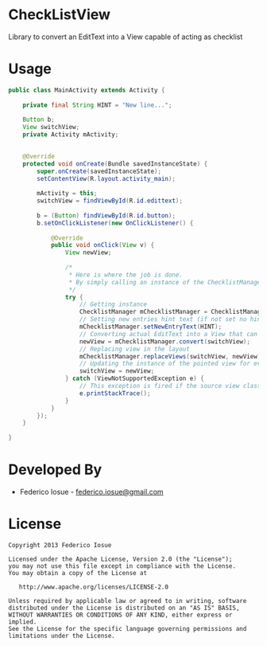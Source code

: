CheckListView
=============

Library to convert an EditText into a View capable of acting as checklist


Usage
============

```java
public class MainActivity extends Activity {
	
	private final String HINT = "New line...";
	
	Button b;
	View switchView;
	private Activity mActivity;
	

	@Override
	protected void onCreate(Bundle savedInstanceState) {
		super.onCreate(savedInstanceState);
		setContentView(R.layout.activity_main);
		
		mActivity = this;
		switchView = findViewById(R.id.edittext);
		
		b = (Button) findViewById(R.id.button);
		b.setOnClickListener(new OnClickListener() {
			
			@Override
			public void onClick(View v) {
				View newView;
				
				/*
				 * Here is where the job is done.
				 * By simply calling an instance of the ChecklistManager we can call its methods.	 
				 */
				try {
					// Getting instance
					ChecklistManager mChecklistManager = ChecklistManager.getInstance(mActivity);
					// Setting new entries hint text (if not set no hint will be used)
					mChecklistManager.setNewEntryText(HINT);
					// Converting actual EditText into a View that can replace the source or viceversa
					newView = mChecklistManager.convert(switchView);
					// Replacing view in the layout
					mChecklistManager.replaceViews(switchView, newView);
					// Updating the instance of the pointed view for eventual reverse conversion
					switchView = newView;
				} catch (ViewNotSupportedException e) {
					// This exception is fired if the source view class is not supported
					e.printStackTrace();
				}
			}
		});		
	}
	
}
```

Developed By
============

* Federico Iosue - <federico.iosue@gmail.com>


License
=======

    Copyright 2013 Federico Iosue

    Licensed under the Apache License, Version 2.0 (the "License");
    you may not use this file except in compliance with the License.
    You may obtain a copy of the License at

       http://www.apache.org/licenses/LICENSE-2.0

    Unless required by applicable law or agreed to in writing, software
    distributed under the License is distributed on an "AS IS" BASIS,
    WITHOUT WARRANTIES OR CONDITIONS OF ANY KIND, either express or implied.
    See the License for the specific language governing permissions and
    limitations under the License.
